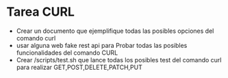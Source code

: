 # Tarea CURL
- Crear un documento que ejemplifique todas las posibles opciones del comando curl 
- usar alguna web fake rest api para Probar todas las posibles funcionalidades del comando CURL
- Crear /scripts/test.sh que lance todas los posibles test del comando curl para realizar GET,POST,DELETE,PATCH,PUT
